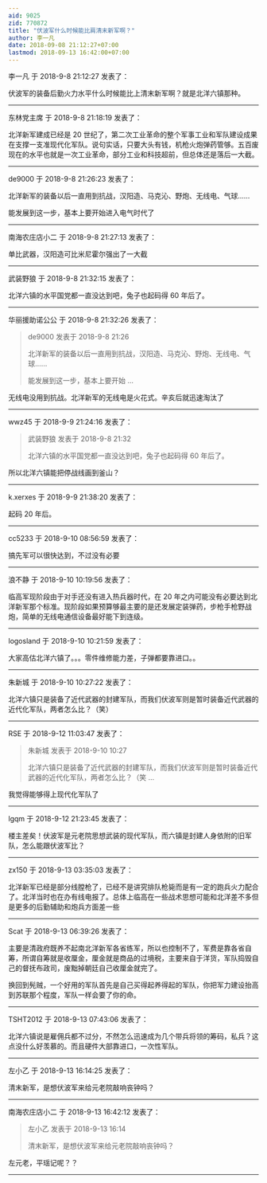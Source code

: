 ```yaml
---
aid: 9025
zid: 770872
title: "伏波军什么时候能比肩清末新军啊？"
author: 李一凡
date: 2018-09-08 21:12:27+07:00
lastmod: 2018-09-13 16:42:00+07:00
---
```


李一凡 于 2018-9-8 21:12:27 发表了：

伏波军的装备后勤火力水平什么时候能比上清末新军啊？就是北洋六镇那种。

---

东林党主席 于 2018-9-8 21:18:19 发表了：

北洋新军建成已经是 20 世纪了，第二次工业革命的整个军事工业和军队建设成果在支撑一支准现代化军队。说句实话，只要大头有钱，机枪火炮弹药管够。五百废现在的水平也就是一次工业革命，部分工业和科技超前，但总体还是落后一大截。

---

de9000 于 2018-9-8 21:26:23 发表了：

北洋新军的装备以后一直用到抗战，汉阳造、马克沁、野炮、无线电、气球……

能发展到这一步，基本上要开始进入电气时代了

---

南海农庄店小二 于 2018-9-8 21:27:13 发表了：

单比武器，汉阳造可比米尼霍尔强出了一大截

---

武装野狼 于 2018-9-8 21:32:15 发表了：

北洋六镇的水平国党都一直没达到吧，兔子也起码得 60 年后了。

---

华丽援助诺公公 于 2018-9-8 21:32:26 发表了：

> de9000 发表于 2018-9-8 21:26
>
> 北洋新军的装备以后一直用到抗战，汉阳造、马克沁、野炮、无线电、气球……
>
> 能发展到这一步，基本上要开始 ...

无线电没用到抗战。北洋新军的无线电是火花式。辛亥后就迅速淘汰了

---

wwz45 于 2018-9-9 21:24:16 发表了：

> 武装野狼 发表于 2018-9-8 21:32
>
> 北洋六镇的水平国党都一直没达到吧，兔子也起码得 60 年后了。

所以北洋六镇能把停战线画到釜山？

---

k.xerxes 于 2018-9-9 21:38:20 发表了：

起码 20 年后。

---

cc5233 于 2018-9-10 08:56:59 发表了：

搞先军可以很快达到，不过没有必要

---

浪不静 于 2018-9-10 10:19:56 发表了：

临高军现阶段由于对手还没有进入热兵器时代，在 20 年之内可能没有必要达到北洋新军那个标准。现阶段如果预算够最主要的是还发展定装弹药，步枪手枪野战炮，简单的无线电通信设备最好能下到连级。

---

logosland 于 2018-9-10 10:21:59 发表了：

大家高估北洋六镇了。。。零件维修能力差，子弹都要靠进口。。

---

朱新城 于 2018-9-10 10:27:22 发表了：

北洋六镇只是装备了近代武器的封建军队，而我们伏波军则是暂时装备近代武器的近代化军队，两者怎么比？（笑）

---

RSE 于 2018-9-12 11:03:47 发表了：

> 朱新城 发表于 2018-9-10 10:27
>
> 北洋六镇只是装备了近代武器的封建军队，而我们伏波军则是暂时装备近代武器的近代化军队，两者怎么比？（笑 ...

我觉得能够得上现代化军队了

---

lgqm 于 2018-9-12 21:23:45 发表了：

楼主差矣！伏波军是元老院思想武装的现代军队，而六镇是封建人身依附的旧军队，怎么能跟伏波军比？

---

zx150 于 2018-9-13 03:35:03 发表了：

北洋新军已经是部分线膛枪了，已经不是讲究排队枪毙而是有一定的跑兵火力配合了。北洋当时也在办有线电报了。总体上临高在一些战术思想可能和北洋差不多但是更多的后勤辅助和炮兵方面差一些

---

Scat 于 2018-9-13 06:39:26 发表了：

主要是清政府既养不起南北洋新军各省练军，所以也控制不了，军费是靠各省自筹，所谓自筹就是收厘金，厘金就是商品的过境税，主要来自于洋货，军队捣毁自己的督抚布政司，废黜掉朝廷自己收厘金就完了。

换回到髡贼，一个好用的军队首先是自己买得起养得起的军队，你把军力建设抬高到苏联那个程度，军队一样会要了你的命。

---

TSHT2012 于 2018-9-13 07:43:06 发表了：

北洋六镇说是雇佣兵都不过分，不然怎么迅速成为几个带兵将领的筹码，私兵？这点没什么好羡慕的。而且硬件大部靠进口，一次性军队。

---

左小乙 于 2018-9-13 16:14:25 发表了：

清末新军，是想伏波军来给元老院敲响丧钟吗？

---

南海农庄店小二 于 2018-9-13 16:42:12 发表了：

> 左小乙 发表于 2018-9-13 16:14
>
> 清末新军，是想伏波军来给元老院敲响丧钟吗？

左元老，平瑶记呢？？

---
